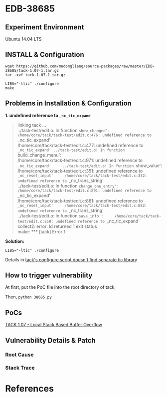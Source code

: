 # EDB-38685

## Experiment Environment

Ubuntu 14.04 LTS

## INSTALL & Configuration

```
wget https://github.com/mudongliang/source-packages/raw/master/EDB-38685/tack-1.07-1.tar.gz
tar -xvf tack-1.07-1.tar.gz

LIBS="-ltic" ./configure
make
```

## Problems in Installation & Configuration

**1. undefined reference to `_nc_tic_expand`**

>linking tack ...    
>../tack-test/edit.o: In function `show_changed':    
>/home/core/tack/tack-test/edit.c:476: undefined reference to `_nc_tic_expand'    
>/home/core/tack/tack-test/edit.c:477: undefined reference to `_nc_tic_expand'
>../tack-test/edit.o: In function `build_change_menu':    
>/home/core/tack/tack-test/edit.c:971: undefined reference to `_nc_tic_expand'    
>../tack-test/edit.o: In function `show_value':    
>/home/core/tack/tack-test/edit.c:351: undefined reference to `_nc_reset_input'    
>/home/core/tack/tack-test/edit.c:352: undefined reference to `_nc_trans_string'    
>../tack-test/edit.o: In function `change_one_entry':    
>/home/core/tack/tack-test/edit.c:891: undefined reference to `_nc_tic_expand'    
>/home/core/tack/tack-test/edit.c:881: undefined reference to `_nc_reset_input'    
>/home/core/tack/tack-test/edit.c:882: undefined reference to `_nc_trans_string'    
>../tack-test/edit.o: In function `save_info':    
>/home/core/tack/tack-test/edit.c:250: undefined reference to `_nc_tic_expand'    
>collect2: error: ld returned 1 exit status    
>make: *** [tack] Error 1    

**Solution:**

    LIBS="-ltic" ./configure

Details in [tack's configure script doesn't find separate tic library](https://lists.gnu.org/archive/html/bug-ncurses/2012-02/msg00009.html)

## How to trigger vulnerability

At first, put the PoC file into the root directory of tack;

Then, `python 38685.py`

## PoCs

[TACK 1.07 - Local Stack Based Buffer Overflow](https://www.exploit-db.com/exploits/38685/)


## Vulnerability Details & Patch

### Root Cause

### Stack Trace

# References
